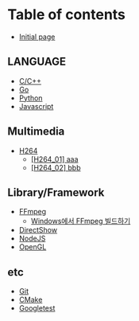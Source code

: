 # Table of contents

* [Initial page](README.md)

## LANGUAGE <a id="programming-language"></a>

* [C/C++](programming-language/c.md)
* [Go](programming-language/go.md)
* [Python](programming-language/python.md)
* [Javascript](programming-language/javascript.md)

## Multimedia

* [H264](multimedia/h264/README.md)
  * [\[H264\_01\] aaa](multimedia/h264/h264_01-aaa.md)
  * [\[H264\_02\] bbb](multimedia/h264/h264_02-bbb.md)

## Library/Framework

* [FFmpeg](library-framework/ffmpeg/README.md)
  * [Windows에서 FFmpeg 빌드하기](library-framework/ffmpeg/windows-ffmpeg.md)
* [DirectShow](library-framework/directshow.md)
* [NodeJS](library-framework/nodejs.md)
* [OpenGL](library-framework/opengl.md)

## etc

* [Git](etc/git.md)
* [CMake](etc/cmake.md)
* [Googletest](etc/googletest.md)

